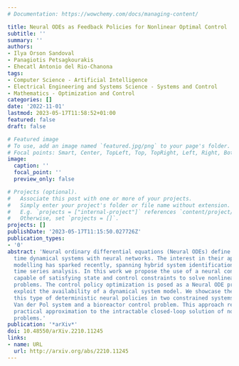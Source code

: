 ```yaml
---
# Documentation: https://wowchemy.com/docs/managing-content/

title: Neural ODEs as Feedback Policies for Nonlinear Optimal Control
subtitle: ''
summary: ''
authors:
- Ilya Orson Sandoval
- Panagiotis Petsagkourakis
- Ehecatl Antonio del Rio-Chanona
tags:
- Computer Science - Artificial Intelligence
- Electrical Engineering and Systems Science - Systems and Control
- Mathematics - Optimization and Control
categories: []
date: '2022-11-01'
lastmod: 2023-05-17T11:58:52+01:00
featured: false
draft: false

# Featured image
# To use, add an image named `featured.jpg/png` to your page's folder.
# Focal points: Smart, Center, TopLeft, Top, TopRight, Left, Right, BottomLeft, Bottom, BottomRight.
image:
  caption: ''
  focal_point: ''
  preview_only: false

# Projects (optional).
#   Associate this post with one or more of your projects.
#   Simply enter your project's folder or file name without extension.
#   E.g. `projects = ["internal-project"]` references `content/project/deep-learning/index.md`.
#   Otherwise, set `projects = []`.
projects: []
publishDate: '2023-05-17T11:15:50.027726Z'
publication_types:
- '0'
abstract: 'Neural ordinary differential equations (Neural ODEs) define continuous
  time dynamical systems with neural networks. The interest in their application for
  modelling has sparked recently, spanning hybrid system identification problems and
  time series analysis. In this work we propose the use of a neural control policy
  capable of satisfying state and control constraints to solve nonlinear optimal control
  problems. The control policy optimization is posed as a Neural ODE problem to efficiently
  exploit the availability of a dynamical system model. We showcase the efficacy of
  this type of deterministic neural policies in two constrained systems: the controlled
  Van der Pol system and a bioreactor control problem. This approach represents a
  practical approximation to the intractable closed-loop solution of nonlinear control
  problems.'
publication: '*arXiv*'
doi: 10.48550/arXiv.2210.11245
links:
- name: URL
  url: http://arxiv.org/abs/2210.11245
---
```

